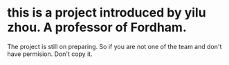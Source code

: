 # this is a project introduced by yilu zhou. A professor of Fordham. 
The project is still on preparing. So if you are not one of the team 
and don't have permision. Don't copy it.
